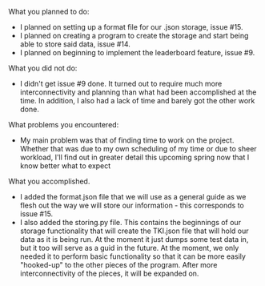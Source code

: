 What you planned to do:
 * I planned on setting up a format file for our .json storage, issue #15.
 * I planned on creating a program to create the storage and start being able to store said data, issue #14.
 * I planned on beginning to implement the leaderboard feature, issue #9.

What you did not do:
 * I didn't get issue #9 done. It turned out to require much more interconnectivity and planning than what had been accomplished at the time. In addition, I also had a lack of time and barely got the other work done.

What problems you encountered:
 * My main problem was that of finding time to work on the project. Whether that was due to my own scheduling of my time or due to sheer workload, I'll find out in greater detail this upcoming spring now that I know better what to expect

What you accomplished.
 * I added the format.json file that we will use as a general guide as we flesh out the way we will store our information - this corresponds to issue #15.
 * I also added the storing.py file. This contains the beginnings of our storage functionality that will create the TKI.json file that will hold our data as it is being run. At the moment it just dumps some test data in, but it too will serve as a guid in the future. At the moment, we only needed it to perform basic functionality so that it can be more easily "hooked-up" to the other pieces of the program. After more interconnectivity of the pieces, it will be expanded on.
